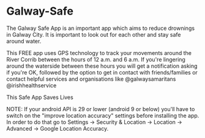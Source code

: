 # Galway-Safe

The Galway Safe App is an important app which aims to reduce drownings in Galway City. It is important to look out for each other and stay safe around water. 

This FREE app uses GPS technology to track your movements around the River Corrib between the hours of 12 a.m. and 6 a.m. If you're lingering around the waterside between these hours you will get a notification asking if you're OK, followed by the option to get in contact with friends/families or contact helpful services and organisations like @galwaysamaritans 
@irishhealthservice

This Safe App Saves Lives



NOTE: If your android API is 29 or lower (android 9 or below) you'll have to switch on the "improve location accuracy" settings before installing the app. In order to do that go to Settings -> Security & Location -> Location -> Advanced -> Google Location Accuracy.
